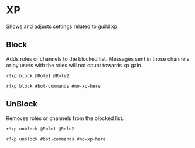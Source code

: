 # XP
Shows and adjusts settings related to guild xp

## Block
Adds roles or channels to the blocked list. Messages sent in those channels or by users with the roles will not count towards xp gain.

```
r!xp block @Role1 @Role2

r!xp block #bot-commands #no-xp-here
```

## UnBlock
Removes roles or channels from the blocked list.

```
r!xp unblock @Role1 @Role2

r!xp unblock #bot-commands #no-xp-here
```
